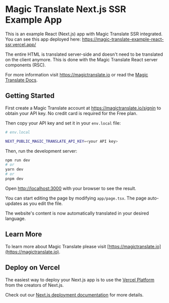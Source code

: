 # Magic Translate Next.js SSR Example App

This is an example React (Next.js) app  with Magic Translate SSR integrated. You can see this app deployed
here: https://magic-translate-example-react-ssr.vercel.app/

The entire HTML is translated server-side and doesn't need to be translated
on the client anymore. This is done with the Magic Translate React server components (RSC). 

For more information visit https://magictranslate.io or read the [Magic Translate Docs](https://docs.magictranslate.io).

## Getting Started

First create a Magic Translate account at https://magictranslate.io/signin to obtain your API key.
No credit card is required for the Free plan.

Then copy your API key and set it in your `env.local` file:

```bash
# env.local

NEXT_PUBLIC_MAGIC_TRANSLATE_API_KEY=<your API key>
```

Then, run the development server:

```bash
npm run dev
# or
yarn dev
# or
pnpm dev
```

Open [http://localhost:3000](http://localhost:3000) with your browser to see the result.

You can start editing the page by modifying `app/page.tsx`. The page auto-updates as you edit the file.

The website's content is now automatically translated in your desired language.


## Learn More

To learn more about Magic Translate please visit
[https://magictranslate.io](https://magictranslate.io).

## Deploy on Vercel

The easiest way to deploy your Next.js app is to use the [Vercel Platform](https://vercel.com/new?utm_medium=default-template&filter=next.js&utm_source=create-next-app&utm_campaign=create-next-app-readme) from the creators of Next.js.

Check out our [Next.js deployment documentation](https://nextjs.org/docs/deployment) for more details.
